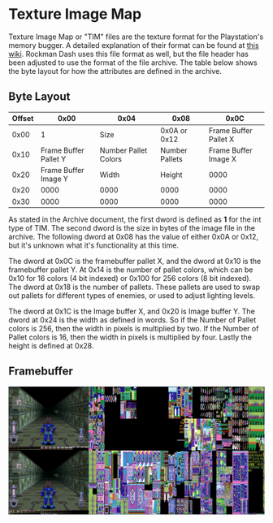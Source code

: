 # Texture Image Map

Texture Image Map or "TIM" files are the texture format for the 
Playstation's memory bugger. A detailed explanation of their format
can be found at [this wiki](http://wiki.qhimm.com/view/PSX/TIM_format).
Rockman Dash uses this file format
as well, but the file header has been adjusted to use the format
of the file archive. The table below shows the byte layout for
how the attributes are defined in the archive.

## Byte Layout

|   Offset   | 0x00 | 0x04 | 0x08 | 0x0C |
|------|------|------|------|------|
| 0x00 | 1 | Size | 0x0A or 0x12 | Frame Buffer Pallet X |
| 0x10 | Frame Buffer Pallet Y | Number Pallet Colors | Number Pallets | Frame Buffer Image X |
| 0x20 | Frame Buffer Image Y | Width | Height | 0000 |
| 0x20 | 0000 | 0000 | 0000 | 0000 |
| 0x30 | 0000 | 0000 | 0000 | 0000 |

As stated in the Archive document, the first dword is defined as
**1** for the int type of TIM. The second dword is the size in bytes
of the image file in the archive. The following dword at 0x08 has
the value of either 0x0A or 0x12, but it's unknown what it's functionality
at this time.  

The dword at 0x0C is the framebuffer pallet X, and the dword at 0x10 is the
framebuffer pallet Y. At 0x14 is the number of pallet colors, which can be
0x10 for 16 colors (4 bit indexed) or 0x100 for 256 colors (8 bit indexed).
The dword at 0x18 is the number of pallets. These pallets are used to swap 
out pallets for different types of enemies, or used to adjust lighting levels. 

The dword at 0x1C is the Image buffer X, and 0x20 is Image buffer Y. The dword
at 0x24 is the width as defined in words. So if the Number of Pallet colors
is 256, then the width in pixels is multiplied by two. If the Number of Pallet
colors is 16, then the width in pixels is multiplied by four. Lastly the
height is defined at 0x28.

## Framebuffer

![alt text](https://github.com/kion-dgl/Dash-Texture-Viewer/blob/master/file_formats/fig/frame_buffer.png?raw=true "Framebuffer")
